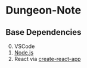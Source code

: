 # Dungeon-Note
## Base Dependencies
  0. VSCode
  1. [Node.js](https://nodejs.org/en/)
  2. React via [create-react-app](https://create-react-app.dev/)
